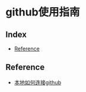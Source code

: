 github使用指南
===

Index
---
- [Reference](#Reference)

## Reference
- [本地如何连接github](https://jingyan.baidu.com/article/9989c746f364fdf648ecfeb2.html)
